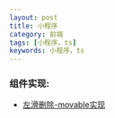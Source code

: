 ```yaml
---
layout: post
title: 小程序
category: 前端
tags: [小程序，ts]
keywords: 小程序，ts
---
```


### 组件实现:
- [左滑删除-movable实现](https://github.com/XNAL/wxapp-movable-delete)